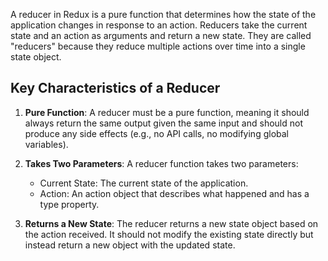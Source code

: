 A reducer in Redux is a pure function that determines how the state of the application changes in response to an action. Reducers take the current state and an action as arguments and return a new state. They are called "reducers" because they reduce multiple actions over time into a single state object.

## Key Characteristics of a Reducer

1. **Pure Function**: A reducer must be a pure function, meaning it should always return the same output given the same input and should not produce any side effects (e.g., no API calls, no modifying global variables).

2. **Takes Two Parameters**: A reducer function takes two parameters:

    - Current State: The current state of the application.
    - Action: An action object that describes what happened and has a type property.

3. **Returns a New State**: The reducer returns a new state object based on the action received. It should not modify the existing state directly but instead return a new object with the updated state.